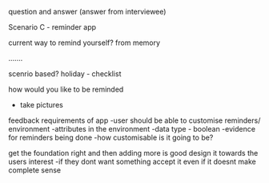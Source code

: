 question and answer (answer from interviewee)

Scenario C - reminder app 

current way to remind yourself?
from memory

.......

scenrio based?
holiday - checklist

how would you like to be reminded
- take pictures

feedback
requirements of app
-user should be able to customise reminders/ environment
-attributes in the environment
-data type - boolean
-evidence for reminders being done
-how customisable is it going to be?

get the foundation right and then adding more is good
design it towards the users interest -if they dont want something accept it even if it doesnt make complete sense
